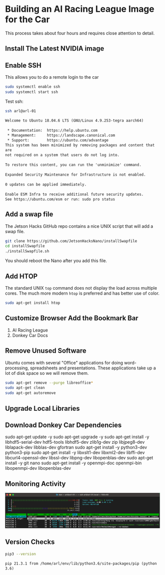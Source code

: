 # Building an AI Racing League Image for the Car

This process takes about four hours and requires close attention to detail.

## Install The Latest NVIDIA image

## Enable SSH

This allows you to do a remote login to the car

```sh
sudo systemctl enable ssh
sudo systemctl start ssh
```

Test ssh:

```sh
ssh arl@arl-01
```

```
Welcome to Ubuntu 18.04.6 LTS (GNU/Linux 4.9.253-tegra aarch64)

 * Documentation:  https://help.ubuntu.com
 * Management:     https://landscape.canonical.com
 * Support:        https://ubuntu.com/advantage
This system has been minimized by removing packages and content that are
not required on a system that users do not log into.

To restore this content, you can run the 'unminimize' command.

Expanded Security Maintenance for Infrastructure is not enabled.

0 updates can be applied immediately.

Enable ESM Infra to receive additional future security updates.
See https://ubuntu.com/esm or run: sudo pro status
```

## Add a swap file

The Jetson Hacks GitHub repo contains a nice UNIX script that
will add a swap file.

```sh
git clone https://github.com/JetsonHacksNano/installSwapfile
cd installSwapfile
./installSwapfile.sh
```

You should reboot the Nano after you add this file.

## Add HTOP

The standard UNIX ```top``` command does not display the load across multiple cores.  The much
more modern ```htop``` is preferred and has better use of color.

```sh
sudo apt-get install htop
```
## Customize Browser Add the Bookmark Bar

1. AI Racing League
2. Donkey Car Docs

## Remove Unused Software

Ubuntu comes with several "Office" applications for doing word-processing, spreadsheets and presentations.  These applications take up a lot of disk space so we will remove them.

```sh
sudo apt-get remove --purge libreoffice*
sudo apt-get clean
sudo apt-get autoremove
```

## Upgrade Local Libraries

## Download Donkey Car Dependencies





sudo apt-get update -y
sudo apt-get upgrade -y
sudo apt-get install -y libhdf5-serial-dev hdf5-tools libhdf5-dev zlib1g-dev zip libjpeg8-dev liblapack-dev libblas-dev gfortran
sudo apt-get install -y python3-dev python3-pip
sudo apt-get install -y libxslt1-dev libxml2-dev libffi-dev libcurl4-openssl-dev libssl-dev libpng-dev libopenblas-dev
sudo apt-get install -y git nano
sudo apt-get install -y openmpi-doc openmpi-bin libopenmpi-dev libopenblas-dev

## Monitoring Activity

![HTOP](./../img/htop.png)

## Version Checks

```sh
pip3 --version
```

```
pip 21.3.1 from /home/arl/env/lib/python3.6/site-packages/pip (python 3.6)
```
